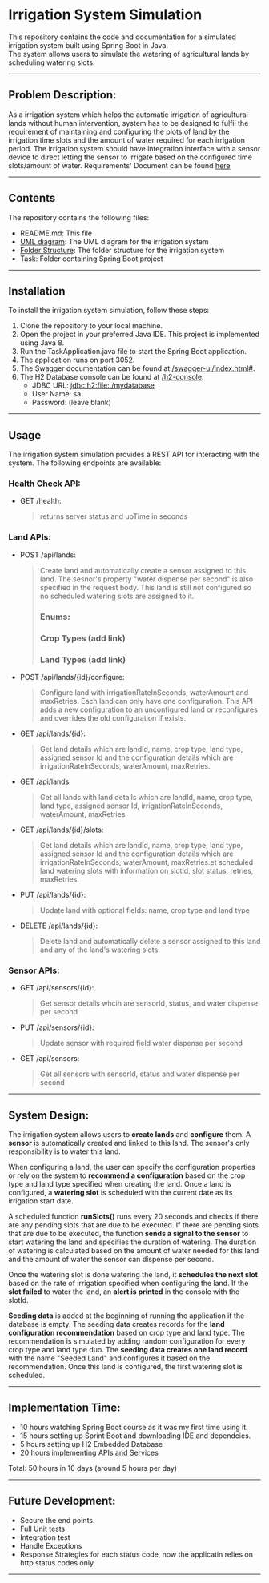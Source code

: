 # Irrigation System Simulation

This repository contains the code and documentation for a simulated irrigation system built using Spring Boot in Java. <br/>
The system allows users to simulate the watering of agricultural lands by scheduling watering slots.

---

## Problem Description:

As a irrigation system which helps the automatic irrigation of agricultural lands without human intervention, system has to
be designed to fulfil the requirement of maintaining and configuring the plots of land by the irrigation time slots and the
amount of water required for each irrigation period.
The irrigation system should have integration interface with a sensor device to direct letting the sensor to irrigate based on
the configured time slots/amount of water.
Requirements' Document can be found [here](Backend_Full-stack_exercise_v5.0.pdf)

---

## Contents

The repository contains the following files:

- README.md: This file
- [UML diagram](./uml_diagram.png): The UML diagram for the irrigation system
- [Folder Structure](./folder_structur.pdf): The folder structure for the irrigation system
- Task: Folder containing Spring Boot project

---

## Installation

To install the irrigation system simulation, follow these steps:

1. Clone the repository to your local machine.
2. Open the project in your preferred Java IDE. This project is implemented using Java 8.
3. Run the TaskApplication.java file to start the Spring Boot application.
4. The application runs on port 3052.
5. The Swagger documentation can be found at [/swagger-ui/index.html#](http://localhost:3052/swagger-ui/index.html#/).
6. The H2 Database console can be found at [/h2-console](http://localhost:3052/h2-console).
   - JDBC URL: [jdbc:h2:file:./mydatabase](mydatabase.mv.db)
   - User Name: sa
   - Password: (leave blank)

---

## Usage

The irrigation system simulation provides a REST API for interacting with the system. The following endpoints are available:

### Health Check API:

- GET /health:
  > returns server status and upTime in seconds

### Land APIs:

- POST /api/lands: <br/>

  > Create land and automatically create a sensor assigned to this land. The sesnor's property "water dispense per second" is also specified in the request body. This land is still not configured so no scheduled watering slots are assigned to it. </br>
  >
  > ### Enums: <br/>
  >
  > ### Crop Types (add link) <br/>
  >
  > ### Land Types (add link) <br/>

- POST /api/lands/{id}/configure:

  > Configure land with irrigationRateInSeconds, waterAmount and maxRetries. Each land can only have one configuration. This API adds a new configuration to an unconfigured land or reconfigures and overrides the old configuration if exists.

- GET /api/lands/{id}:
  > Get land details which are landId, name, crop type, land type, assigned sensor Id and the configuration details which are irrigationRateInSeconds, waterAmount, maxRetries.
- GET /api/lands:
  > Get all lands with land details which are landId, name, crop type, land type, assigned sensor Id, irrigationRateInSeconds, waterAmount, maxRetries
- GET /api/lands/{id}/slots:
  > Get land details which are landId, name, crop type, land type, assigned sensor Id and the configuration details which are irrigationRateInSeconds, waterAmount, maxRetries.et scheduled land watering slots with information on slotId, slot status, retries, maxRetries.
- PUT /api/lands/{id}:
  > Update land with optional fields: name, crop type and land type
- DELETE /api/lands/{id}:
  > Delete land and automatically delete a sensor assigned to this land and any of the land's watering slots

### Sensor APIs:

- GET /api/sensors/{id}:
  > Get sensor details whcih are sensorId, status, and water dispense per second
- PUT /api/sensors/{id}:
  > Update sensor with required field water dispense per second
- GET /api/sensors:
  > Get all sensors with sensorId, status and water dispense per second

---

## System Design:

The irrigation system allows users to **create lands** and **configure** them. A **sensor** is automatically created and linked to this land. The sensor's only responsibility is to water this land.

When configuring a land, the user can specify the configuration properties or rely on the system to **recommend a configuration** based on the crop type and land type specified when creating the land. Once a land is configured, a **watering slot** is scheduled with the current date as its irrigation start date.

A scheduled function **runSlots()** runs every 20 seconds and checks if there are any pending slots that are due to be executed. If there are pending slots that are due to be executed, the function **sends a signal to the sensor** to start watering the land and specifies the duration of watering. The duration of watering is calculated based on the amount of water needed for this land and the amount of water the sensor can dispense per second.

Once the watering slot is done watering the land, it **schedules the next slot** based on the rate of irrigation specified when configuring the land. If the **slot failed** to water the land, an **alert is printed** in the console with the slotId.

**Seeding data** is added at the beginning of running the application if the database is empty. The seeding data creates records for the **land configuration recommendation** based on crop type and land type. The recommendation is simulated by adding random configuration for every crop type and land type duo. The **seeding data creates one land record** with the name "Seeded Land" and configures it based on the recommendation. Once this land is configured, the first watering slot is scheduled.

---

## Implementation Time:

- 10 hours watching Spring Boot course as it was my first time using it.
- 15 hours setting up Sprint Boot and downloading IDE and dependcies.
- 5 hours setting up H2 Embedded Database
- 20 hours implementing APIs and Services

Total: 50 hours in 10 days (around 5 hours per day)

---

## Future Development:

- Secure the end points.
- Full Unit tests
- Integration test
- Handle Exceptions
- Response Strategies for each status code, now the applicatin relies on http status codes only.

---
